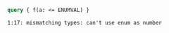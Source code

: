 ```graphql
query { f(a: <= ENUMVAL) }
```

```
1:17: mismatching types: can't use enum as number
```